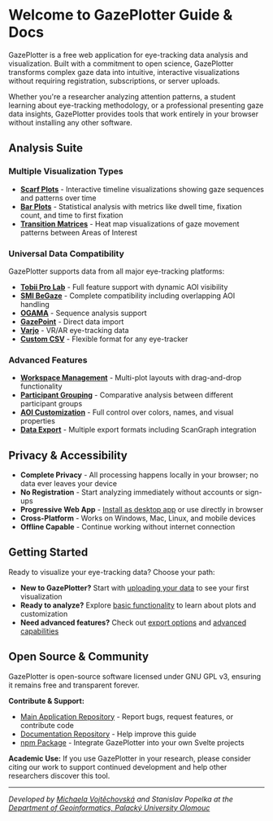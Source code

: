 # Welcome to GazePlotter Guide & Docs

GazePlotter is a free web application for eye-tracking data analysis and visualization. Built with a commitment to open science, GazePlotter transforms complex gaze data into intuitive, interactive visualizations without requiring registration, subscriptions, or server uploads.

Whether you're a researcher analyzing attention patterns, a student learning about eye-tracking methodology, or a professional presenting gaze data insights, GazePlotter provides tools that work entirely in your browser without installing any other software.

## Analysis Suite

### Multiple Visualization Types
- **[Scarf Plots](/basic/scarf-plot/)** - Interactive timeline visualizations showing gaze sequences and patterns over time
- **[Bar Plots](/basic/bar-plot/)** - Statistical analysis with metrics like dwell time, fixation count, and time to first fixation
- **[Transition Matrices](/basic/transition-matrix/)** - Heat map visualizations of gaze movement patterns between Areas of Interest

### Universal Data Compatibility
GazePlotter supports data from all major eye-tracking platforms:
- **[Tobii Pro Lab](/upload-data/tobii-pro-lab)** - Full feature support with dynamic AOI visibility
- **[SMI BeGaze](/upload-data/smi-begaze)** - Complete compatibility including overlapping AOI handling
- **[OGAMA](/upload-data/ogama)** - Sequence analysis support
- **[GazePoint](/upload-data/gazepoint)** - Direct data import
- **[Varjo](/upload-data/varjo)** - VR/AR eye-tracking data
- **[Custom CSV](/upload-data/custom-csv)** - Flexible format for any eye-tracker

### Advanced Features
- **[Workspace Management](/basic/workspace/)** - Multi-plot layouts with drag-and-drop functionality
- **[Participant Grouping](/basic/groups/)** - Comparative analysis between different participant groups
- **[AOI Customization](/basic/aoi-customization/)** - Full control over colors, names, and visual properties
- **[Data Export](/export/)** - Multiple export formats including ScanGraph integration

## Privacy & Accessibility

- **Complete Privacy** - All processing happens locally in your browser; no data ever leaves your device
- **No Registration** - Start analyzing immediately without accounts or sign-ups
- **Progressive Web App** - [Install as desktop app](/advanced/download-gazeplotter) or use directly in browser
- **Cross-Platform** - Works on Windows, Mac, Linux, and mobile devices
- **Offline Capable** - Continue working without internet connection

## Getting Started

Ready to visualize your eye-tracking data? Choose your path:

- **New to GazePlotter?** Start with [uploading your data](/upload-data/) to see your first visualization
- **Ready to analyze?** Explore [basic functionality](/basic/) to learn about plots and customization
- **Need advanced features?** Check out [export options](/export/) and [advanced capabilities](/advanced/)

## Open Source & Community

GazePlotter is open-source software licensed under GNU GPL v3, ensuring it remains free and transparent forever.

**Contribute & Support:**
- [Main Application Repository](https://github.com/misavojte/GazePlotter) - Report bugs, request features, or contribute code
- [Documentation Repository](https://github.com/misavojte/GazePlotterDocs) - Help improve this guide
- [npm Package](https://www.npmjs.com/package/gazeplotter) - Integrate GazePlotter into your own Svelte projects

**Academic Use:**
If you use GazePlotter in your research, please consider citing our work to support continued development and help other researchers discover this tool.

---

*Developed by [Michaela Vojtěchovská](https://vojtechovska.com/) and Stanislav Popelka at the [Department of Geoinformatics, Palacký University Olomouc](https://geoinformatics.upol.cz/)*
